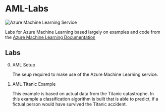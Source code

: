 # AML-Labs

![Azure Machine Learning Service](https://azurecomcdn.azureedge.net/cvt-956b36a638bfd60f82a686d0ba9e27b65b0ef86f4c1a56933df12560718f43fb/images/page/overview/machine-learning/machine-learning-diagram.svg)

Labs for Azure Machine Learning based largely on examples and code from the [Azure Machine Learning Documentation](https://docs.microsoft.com/en-us/azure/machine-learning/preview/)

## Labs 

0. AML Setup

    The seup required to make use of the Azure Machine Learning service.

1. AML Titanic Example

    This example is based on actual data from the Titanic catastrophe. In this example a classification algorithm is built that is able to predict, if a fictual person would have survived the Titanic accident.



